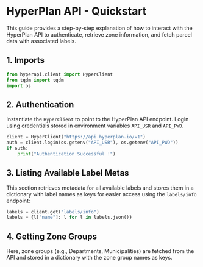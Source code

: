 # HyperPlan API - Quickstart

This guide provides a step-by-step explanation of how to interact with the HyperPlan API to authenticate, retrieve zone information, and fetch parcel data with associated labels.

## 1. Imports

```python
from hyperapi.client import HyperClient
from tqdm import tqdm
import os
```

## 2. Authentication
Instantiate the `HyperClient` to point to the HyperPlan API endpoint. Login using credentials stored in environment variables `API_USR` and `API_PWD`.

```python
client = HyperClient("https://api.hyperplan.io/v1")
auth = client.login(os.getenv("API_USR"), os.getenv("API_PWD"))
if auth:
    print("Authentication Successful !")
```

## 3. Listing Available Label Metas

This section retrieves metadata for all available labels and stores them in a dictionary with label names as keys for easier access using the `labels/info` endpoint:
```python
labels = client.get("labels/info")
labels = {l["name"]: l for l in labels.json()}
```

## 4. Getting Zone Groups
Here, zone groups (e.g., Departments, Municipalities) are fetched from the API and stored in a dictionary with the zone group names as keys.






